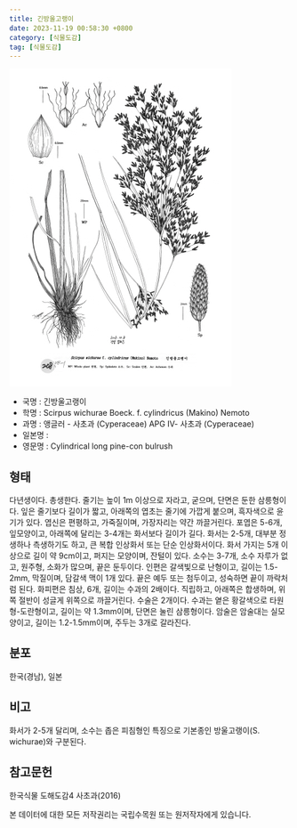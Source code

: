 ```yaml
---
title: 긴방울고랭이
date: 2023-11-19 00:58:30 +0800
category: [식물도감]
tag: [식물도감]
---
```




![긴방울고랭이](/assets/img/fileUpload/plants/basic/illustration/9880_illustration_th2.jpg)
- 국명 : 긴방울고랭이
- 학명 : Scirpus wichurae Boeck. f. cylindricus (Makino) Nemoto
- 과명 : 앵글러 - 사초과 (Cyperaceae) APG Ⅳ- 사초과 (Cyperaceae)
- 일본명 : 
- 영문명 : Cylindrical long pine-con bulrush


## 형태
다년생이다. 총생한다. 줄기는 높이 1m 이상으로 자라고, 굳으며, 단면은 둔한 삼릉형이다. 잎은 줄기보다 길이가 짧고, 아래쪽의 엽초는 줄기에 가깝게 붙으며, 흑자색으로 윤기가 있다. 엽신은 편평하고, 가죽질이며, 가장자리는 약간 까끌거린다. 포엽은 5-6개, 잎모양이고, 아래쪽에 달리는 3-4개는 화서보다 길이가 길다. 화서는 2-5개, 대부분 정생하나 측생하기도 하고, 큰 복합 인상화서 또는 단순 인상화서이다. 화서 가지는 5개 이상으로 길이 약 9cm이고, 퍼지는 모양이며, 잔털이 있다. 소수는 3-7개, 소수 자루가 없고, 원주형, 소화가 많으며, 끝은 둔두이다. 인편은 갈색빛으로 난형이고, 길이는 1.5-2mm, 막질이며, 담갈색 맥이 1개 있다. 끝은 예두 또는 첨두이고, 성숙하면 끝이 까락처럼 된다. 화피편은 침상, 6개, 길이는 수과의 2배이다. 직립하고, 아래쪽은 합생하며, 위쪽 절반이 성글게 위쪽으로 까끌거린다. 수술은 2개이다. 수과는 옅은 황갈색으로 타원형-도란형이고, 길이는 약 1.3mm이며, 단면은 눌린 삼릉형이다. 암술은 암술대는 실모양이고, 길이는 1.2-1.5mm이며, 주두는 3개로 갈라진다.
## 분포
한국(경남), 일본
## 비고
화서가 2-5개 달리며, 소수는 좁은 피침형인 특징으로 기본종인 방울고랭이(S. wichurae)와 구분된다.
## 참고문헌
한국식물 도해도감4 사초과(2016)






본 데이터에 대한 모든 저작권리는 국립수목원 또는 원저작자에게 있습니다.
